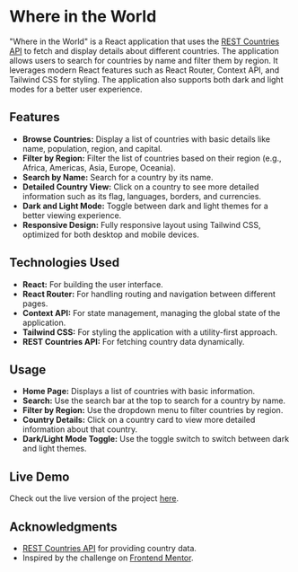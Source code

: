 # Where in the World

"Where in the World" is a React application that uses the [REST Countries API](https://restcountries.com/) to fetch and display details about different countries. The application allows users to search for countries by name and filter them by region. It leverages modern React features such as React Router, Context API, and Tailwind CSS for styling. The application also supports both dark and light modes for a better user experience.

## Features

- **Browse Countries:** Display a list of countries with basic details like name, population, region, and capital.
- **Filter by Region:** Filter the list of countries based on their region (e.g., Africa, Americas, Asia, Europe, Oceania).
- **Search by Name:** Search for a country by its name.
- **Detailed Country View:** Click on a country to see more detailed information such as its flag, languages, borders, and currencies.
- **Dark and Light Mode:** Toggle between dark and light themes for a better viewing experience.
- **Responsive Design:** Fully responsive layout using Tailwind CSS, optimized for both desktop and mobile devices.

## Technologies Used

- **React:** For building the user interface.
- **React Router:** For handling routing and navigation between different pages.
- **Context API:** For state management, managing the global state of the application.
- **Tailwind CSS:** For styling the application with a utility-first approach.
- **REST Countries API:** For fetching country data dynamically.







## Usage

- **Home Page:** Displays a list of countries with basic information.
- **Search:** Use the search bar at the top to search for a country by name.
- **Filter by Region:** Use the dropdown menu to filter countries by region.
- **Country Details:** Click on a country card to view more detailed information about that country.
- **Dark/Light Mode Toggle:** Use the toggle switch to switch between dark and light themes.

## Live Demo

Check out the live version of the project [here](https://witw-react-app.netlify.app/).

## Acknowledgments

- [REST Countries API](https://restcountries.com/) for providing country data.
- Inspired by the challenge on [Frontend Mentor](https://www.frontendmentor.io/).
